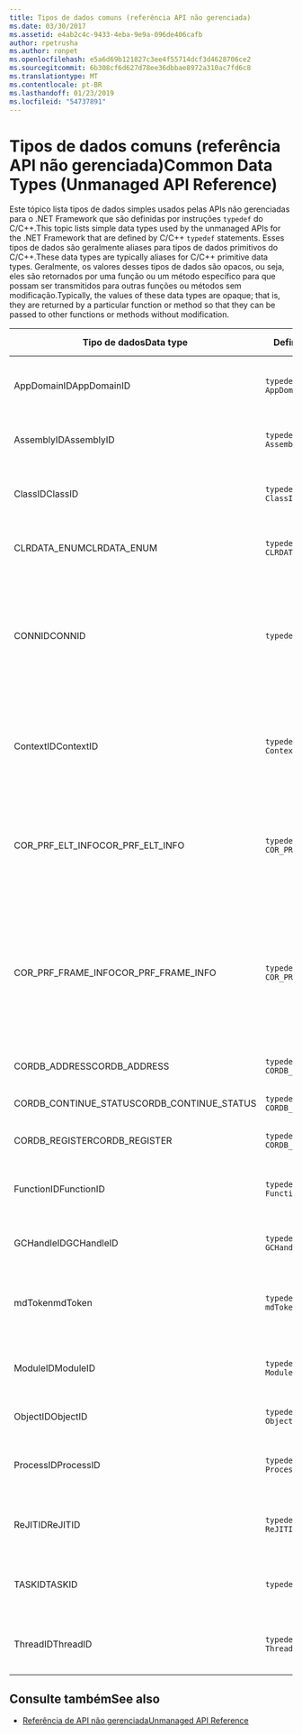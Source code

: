 ```yaml
---
title: Tipos de dados comuns (referência API não gerenciada)
ms.date: 03/30/2017
ms.assetid: e4ab2c4c-9433-4eba-9e9a-096de406cafb
author: rpetrusha
ms.author: ronpet
ms.openlocfilehash: e5a6d69b121827c3ee4f55714dcf3d4628706ce2
ms.sourcegitcommit: 6b308cf6d627d78ee36dbbae8972a310ac7fd6c8
ms.translationtype: MT
ms.contentlocale: pt-BR
ms.lasthandoff: 01/23/2019
ms.locfileid: "54737891"
---
```

# <a name="common-data-types-unmanaged-api-reference"></a><span data-ttu-id="2f82c-102">Tipos de dados comuns (referência API não gerenciada)</span><span class="sxs-lookup"><span data-stu-id="2f82c-102">Common Data Types (Unmanaged API Reference)</span></span>
<span data-ttu-id="2f82c-103">Este tópico lista tipos de dados simples usados pelas APIs não gerenciadas para o .NET Framework que são definidas por instruções `typedef` do C/C++.</span><span class="sxs-lookup"><span data-stu-id="2f82c-103">This topic lists simple data types used by the unmanaged APIs for the .NET Framework that are defined by C/C++ `typedef` statements.</span></span> <span data-ttu-id="2f82c-104">Esses tipos de dados são geralmente aliases para tipos de dados primitivos do C/C++.</span><span class="sxs-lookup"><span data-stu-id="2f82c-104">These data types are typically aliases for C/C++ primitive data types.</span></span> <span data-ttu-id="2f82c-105">Geralmente, os valores desses tipos de dados são opacos, ou seja, eles são retornados por uma função ou um método específico para que possam ser transmitidos para outras funções ou métodos sem modificação.</span><span class="sxs-lookup"><span data-stu-id="2f82c-105">Typically, the values of these data types are opaque; that is, they are returned by a particular function or method so that they can be passed to other functions or methods without modification.</span></span>  
  
|<span data-ttu-id="2f82c-106">Tipo de dados</span><span class="sxs-lookup"><span data-stu-id="2f82c-106">Data type</span></span>|<span data-ttu-id="2f82c-107">Definição</span><span class="sxs-lookup"><span data-stu-id="2f82c-107">Definition</span></span>|<span data-ttu-id="2f82c-108">Definido em</span><span class="sxs-lookup"><span data-stu-id="2f82c-108">Defined in</span></span>|<span data-ttu-id="2f82c-109">Descrição</span><span class="sxs-lookup"><span data-stu-id="2f82c-109">Description</span></span>|  
|---------------|----------------|----------------|-----------------|  
|<span data-ttu-id="2f82c-110">AppDomainID</span><span class="sxs-lookup"><span data-stu-id="2f82c-110">AppDomainID</span></span>|`typedef UINT_PTR AppDomainID;`|<span data-ttu-id="2f82c-111">corprof.h</span><span class="sxs-lookup"><span data-stu-id="2f82c-111">corprof.h</span></span>|<span data-ttu-id="2f82c-112">O identificador de um domínio de aplicativo.</span><span class="sxs-lookup"><span data-stu-id="2f82c-112">The identifier of an application domain.</span></span>|  
|<span data-ttu-id="2f82c-113">AssemblyID</span><span class="sxs-lookup"><span data-stu-id="2f82c-113">AssemblyID</span></span>|`typedef UINT_PTR AssemblyID;`|<span data-ttu-id="2f82c-114">corprof.h</span><span class="sxs-lookup"><span data-stu-id="2f82c-114">corprof.h</span></span>|<span data-ttu-id="2f82c-115">O identificador de um assembly.</span><span class="sxs-lookup"><span data-stu-id="2f82c-115">The identifier of an assembly.</span></span>|  
|<span data-ttu-id="2f82c-116">ClassID</span><span class="sxs-lookup"><span data-stu-id="2f82c-116">ClassID</span></span>|`typedef UINT_PTR ClassID;`|<span data-ttu-id="2f82c-117">corprof.h</span><span class="sxs-lookup"><span data-stu-id="2f82c-117">corprof.h</span></span>|<span data-ttu-id="2f82c-118">O identificador de uma classe gerenciada.</span><span class="sxs-lookup"><span data-stu-id="2f82c-118">The identifier of a managed class.</span></span>|
|<span data-ttu-id="2f82c-119">CLRDATA_ENUM</span><span class="sxs-lookup"><span data-stu-id="2f82c-119">CLRDATA_ENUM</span></span>|`typedef ULONG64 CLRDATA_ADDRESS;`|<span data-ttu-id="2f82c-120">Indisponível</span><span class="sxs-lookup"><span data-stu-id="2f82c-120">Not Available</span></span>|<span data-ttu-id="2f82c-121">Um endereço de memória de 64 bits.</span><span class="sxs-lookup"><span data-stu-id="2f82c-121">A 64-bit memory address.</span></span>|
|<span data-ttu-id="2f82c-122">CONNID</span><span class="sxs-lookup"><span data-stu-id="2f82c-122">CONNID</span></span>|`typedef DWORD CONNID;`|<span data-ttu-id="2f82c-123">cordebug.h, mscoree.h</span><span class="sxs-lookup"><span data-stu-id="2f82c-123">cordebug.h, mscoree.h</span></span>|<span data-ttu-id="2f82c-124">O identificador de conexão para um thread que está conectado a uma instância do Microsoft SQL Server.</span><span class="sxs-lookup"><span data-stu-id="2f82c-124">The connection identifier for a thread that is connected to an instance of Microsoft SQL Server.</span></span>|  
|<span data-ttu-id="2f82c-125">ContextID</span><span class="sxs-lookup"><span data-stu-id="2f82c-125">ContextID</span></span>|`typedef UINT_PTR ContextID;`|<span data-ttu-id="2f82c-126">corprof.h</span><span class="sxs-lookup"><span data-stu-id="2f82c-126">corprof.h</span></span>|<span data-ttu-id="2f82c-127">O identificador do contexto associado a um thread gerenciado específico.</span><span class="sxs-lookup"><span data-stu-id="2f82c-127">The identifier of the context associated with a particular managed thread.</span></span>|  
|<span data-ttu-id="2f82c-128">COR_PRF_ELT_INFO</span><span class="sxs-lookup"><span data-stu-id="2f82c-128">COR_PRF_ELT_INFO</span></span>|`typedef UINT_PTR COR_PRF_ELT_INFO;`|<span data-ttu-id="2f82c-129">corprof.h</span><span class="sxs-lookup"><span data-stu-id="2f82c-129">corprof.h</span></span>|<span data-ttu-id="2f82c-130">Um identificador opaco que representa informações sobre um registro de ativação específico.</span><span class="sxs-lookup"><span data-stu-id="2f82c-130">An opaque handle that represents information about a particular stack frame.</span></span>|  
|<span data-ttu-id="2f82c-131">COR_PRF_FRAME_INFO</span><span class="sxs-lookup"><span data-stu-id="2f82c-131">COR_PRF_FRAME_INFO</span></span>|`typedef UINT_PTR COR_PRF_FRAME_INFO;`|<span data-ttu-id="2f82c-132">corprof.h</span><span class="sxs-lookup"><span data-stu-id="2f82c-132">corprof.h</span></span>|<span data-ttu-id="2f82c-133">Um identificador opaco que aponta para um registro de ativação.</span><span class="sxs-lookup"><span data-stu-id="2f82c-133">An opaque handle that points to a stack frame.</span></span> <span data-ttu-id="2f82c-134">Ele é válido somente durante o retorno de chamada para o qual é transmitido.</span><span class="sxs-lookup"><span data-stu-id="2f82c-134">It is valid only during the callback to which it is passed.</span></span>|  
|<span data-ttu-id="2f82c-135">CORDB_ADDRESS</span><span class="sxs-lookup"><span data-stu-id="2f82c-135">CORDB_ADDRESS</span></span>|`typedef ULONG64 CORDB_ADDRESS;`|<span data-ttu-id="2f82c-136">cordebug.h</span><span class="sxs-lookup"><span data-stu-id="2f82c-136">cordebug.h</span></span>|<span data-ttu-id="2f82c-137">Um endereço na memória.</span><span class="sxs-lookup"><span data-stu-id="2f82c-137">An address in memory.</span></span>|  
|<span data-ttu-id="2f82c-138">CORDB_CONTINUE_STATUS</span><span class="sxs-lookup"><span data-stu-id="2f82c-138">CORDB_CONTINUE_STATUS</span></span>|`typedef DWORD CORDB_CONTINUE_STATUS;`|<span data-ttu-id="2f82c-139">cordebug.h</span><span class="sxs-lookup"><span data-stu-id="2f82c-139">cordebug.h</span></span>|<span data-ttu-id="2f82c-140">O status de continuação.</span><span class="sxs-lookup"><span data-stu-id="2f82c-140">The continuation status.</span></span>|  
|<span data-ttu-id="2f82c-141">CORDB_REGISTER</span><span class="sxs-lookup"><span data-stu-id="2f82c-141">CORDB_REGISTER</span></span>|`typedef ULONG64 CORDB_REGISTER;`|<span data-ttu-id="2f82c-142">cordebug.h</span><span class="sxs-lookup"><span data-stu-id="2f82c-142">cordebug.h</span></span>|<span data-ttu-id="2f82c-143">O valor de um registro da CPU.</span><span class="sxs-lookup"><span data-stu-id="2f82c-143">The value of a CPU register.</span></span>|
|<span data-ttu-id="2f82c-144">FunctionID</span><span class="sxs-lookup"><span data-stu-id="2f82c-144">FunctionID</span></span>|`typedef UINT_PTR FunctionID;`|<span data-ttu-id="2f82c-145">corprof.h</span><span class="sxs-lookup"><span data-stu-id="2f82c-145">corprof.h</span></span>|<span data-ttu-id="2f82c-146">O identificador de uma função ou um método.</span><span class="sxs-lookup"><span data-stu-id="2f82c-146">The identifier of a function or method.</span></span>|  
|<span data-ttu-id="2f82c-147">GCHandleID</span><span class="sxs-lookup"><span data-stu-id="2f82c-147">GCHandleID</span></span>|`typedef UINT_PTR GCHandleID;`|<span data-ttu-id="2f82c-148">corprof.h</span><span class="sxs-lookup"><span data-stu-id="2f82c-148">corprof.h</span></span>|<span data-ttu-id="2f82c-149">Um identificador da coleta de lixo.</span><span class="sxs-lookup"><span data-stu-id="2f82c-149">A garbage collection handle.</span></span>|  
|<span data-ttu-id="2f82c-150">mdToken</span><span class="sxs-lookup"><span data-stu-id="2f82c-150">mdToken</span></span>|`typedef UINT32 mdToken;`|<span data-ttu-id="2f82c-151">corprof.h</span><span class="sxs-lookup"><span data-stu-id="2f82c-151">corprof.h</span></span>|<span data-ttu-id="2f82c-152">Um token de metadados (uma linha em uma tabela de metadados).</span><span class="sxs-lookup"><span data-stu-id="2f82c-152">A   metadata token (a row in a metadata table).</span></span>|  
|<span data-ttu-id="2f82c-153">ModuleID</span><span class="sxs-lookup"><span data-stu-id="2f82c-153">ModuleID</span></span>|`typedef UINT_PTR ModuleID;`|<span data-ttu-id="2f82c-154">corprof.h</span><span class="sxs-lookup"><span data-stu-id="2f82c-154">corprof.h</span></span>|<span data-ttu-id="2f82c-155">O identificador de um módulo de assembly.</span><span class="sxs-lookup"><span data-stu-id="2f82c-155">The identifier of an assembly module.</span></span>|  
|<span data-ttu-id="2f82c-156">ObjectID</span><span class="sxs-lookup"><span data-stu-id="2f82c-156">ObjectID</span></span>|`typedef UINT_PTR ObjectID;`|<span data-ttu-id="2f82c-157">corprof.h</span><span class="sxs-lookup"><span data-stu-id="2f82c-157">corprof.h</span></span>|<span data-ttu-id="2f82c-158">O identificador de um objeto.</span><span class="sxs-lookup"><span data-stu-id="2f82c-158">The identifier of an object.</span></span>|  
|<span data-ttu-id="2f82c-159">ProcessID</span><span class="sxs-lookup"><span data-stu-id="2f82c-159">ProcessID</span></span>|`typedef UINT_PTR ProcessID;`|<span data-ttu-id="2f82c-160">corprof.h</span><span class="sxs-lookup"><span data-stu-id="2f82c-160">corprof.h</span></span>|<span data-ttu-id="2f82c-161">O identificador de um processo gerenciado.</span><span class="sxs-lookup"><span data-stu-id="2f82c-161">The identifier of a managed process.</span></span>|  
|<span data-ttu-id="2f82c-162">ReJITID</span><span class="sxs-lookup"><span data-stu-id="2f82c-162">ReJITID</span></span>|`typedef UINT_PTR ReJITID;`|<span data-ttu-id="2f82c-163">corprof.h</span><span class="sxs-lookup"><span data-stu-id="2f82c-163">corprof.h</span></span>|<span data-ttu-id="2f82c-164">O identificador de uma função com compilação JIT.</span><span class="sxs-lookup"><span data-stu-id="2f82c-164">The identifier of a jitted function.</span></span>|  
|<span data-ttu-id="2f82c-165">TASKID</span><span class="sxs-lookup"><span data-stu-id="2f82c-165">TASKID</span></span>|`typedef UINT64 TASKID;`|<span data-ttu-id="2f82c-166">cordebug.h, mscoree.h</span><span class="sxs-lookup"><span data-stu-id="2f82c-166">cordebug.h, mscoree.h</span></span>|<span data-ttu-id="2f82c-167">O identificador de um [ICLRTask](../../../docs/framework/unmanaged-api/hosting/iclrtask-interface.md) instância.</span><span class="sxs-lookup"><span data-stu-id="2f82c-167">The identifier of an [ICLRTask](../../../docs/framework/unmanaged-api/hosting/iclrtask-interface.md) instance.</span></span>|  
|<span data-ttu-id="2f82c-168">ThreadID</span><span class="sxs-lookup"><span data-stu-id="2f82c-168">ThreadID</span></span>|`typedef UINT_PTR ThreadID;`|<span data-ttu-id="2f82c-169">corprof.h</span><span class="sxs-lookup"><span data-stu-id="2f82c-169">corprof.h</span></span>|<span data-ttu-id="2f82c-170">O identificador de um thread gerenciado.</span><span class="sxs-lookup"><span data-stu-id="2f82c-170">The identifier of a managed thread.</span></span>|  
  
## <a name="see-also"></a><span data-ttu-id="2f82c-171">Consulte também</span><span class="sxs-lookup"><span data-stu-id="2f82c-171">See also</span></span>
- [<span data-ttu-id="2f82c-172">Referência de API não gerenciada</span><span class="sxs-lookup"><span data-stu-id="2f82c-172">Unmanaged API Reference</span></span>](../../../docs/framework/unmanaged-api/index.md)
